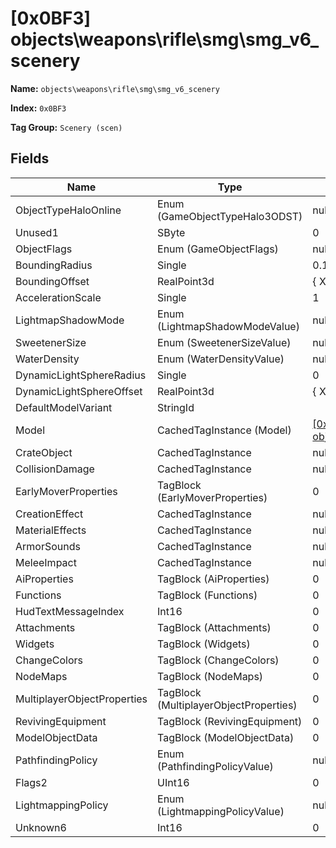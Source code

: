 # [0x0BF3] objects\weapons\rifle\smg\smg_v6_scenery

**Name:** ```objects\weapons\rifle\smg\smg_v6_scenery```

**Index:** ```0x0BF3```

**Tag Group:** ```Scenery (scen)```

## Fields

Name	| Type	| Value
---	|---	|---	|
ObjectTypeHaloOnline	|Enum (GameObjectTypeHalo3ODST)	|null
Unused1	|SByte	|0
ObjectFlags	|Enum (GameObjectFlags)	|null
BoundingRadius	|Single	|0.175
BoundingOffset	|RealPoint3d	|{ X: 0.075, Y: 0, Z: 0.05 }
AccelerationScale	|Single	|1
LightmapShadowMode	|Enum (LightmapShadowModeValue)	|null
SweetenerSize	|Enum (SweetenerSizeValue)	|null
WaterDensity	|Enum (WaterDensityValue)	|null
DynamicLightSphereRadius	|Single	|0
DynamicLightSphereOffset	|RealPoint3d	|{ X: 0, Y: 0, Z: 0 }
DefaultModelVariant	|StringId	|
Model	|CachedTagInstance (Model)	|[[0x10FA] objects\weapons\rifle\smg\smg_v6_scenery](../Model/10FA.md)
CrateObject	|CachedTagInstance	|null
CollisionDamage	|CachedTagInstance	|null
EarlyMoverProperties	|TagBlock (EarlyMoverProperties)	|0
CreationEffect	|CachedTagInstance	|null
MaterialEffects	|CachedTagInstance	|null
ArmorSounds	|CachedTagInstance	|null
MeleeImpact	|CachedTagInstance	|null
AiProperties	|TagBlock (AiProperties)	|0
Functions	|TagBlock (Functions)	|0
HudTextMessageIndex	|Int16	|0
Attachments	|TagBlock (Attachments)	|0
Widgets	|TagBlock (Widgets)	|0
ChangeColors	|TagBlock (ChangeColors)	|0
NodeMaps	|TagBlock (NodeMaps)	|0
MultiplayerObjectProperties	|TagBlock (MultiplayerObjectProperties)	|0
RevivingEquipment	|TagBlock (RevivingEquipment)	|0
ModelObjectData	|TagBlock (ModelObjectData)	|0
PathfindingPolicy	|Enum (PathfindingPolicyValue)	|null
Flags2	|UInt16	|0
LightmappingPolicy	|Enum (LightmappingPolicyValue)	|null
Unknown6	|Int16	|0


